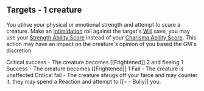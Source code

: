 ## Targets - 1 creature
You utilise your physical or emotional strength and attempt to scare a creature. Make an [Intimidation](Rules/Character%20Creation/Skills%20&%20Saves#Intimidation%20(CHA)) roll against the target's [Will](Rules/Character%20Creation/Skills%20&%20Saves#Will) save, you may use your [Strength Ability Score](Rules/Character%20Creation/Ability%20Scores#Str) instead of your [Charisma Ability Score](Rules/Character%20Creation/Ability%20Scores#Cha).
This action may have an impact on the creature's opinion of you based the GM's discretion

Critical success - The creature becomes [[Frightened]] 2 and fleeing 1
Success - The creature becomes [[Frightened]] 1
Fail - The creature is unaffected
Critical fail - The creature shrugs off your farce and may counter it, they may spend a Reaction and attempt to [[ᛃ - Bully]] you.
